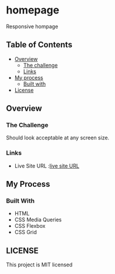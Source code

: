 # homepage

Responsive hompage

## Table of Contents

- [Overview](#overview)
  - [The challenge](#the-challenge)
  - [Links](#links)
- [My process](#my-process)
  - [Built with](#built-with)
- [License](#lisence)

## Overview

### The Challenge

Should look acceptable at any screen size.

### Links

- Live Site URL :[live site URL]()

## My Process

### Built With

- HTML
- CSS Media Queries
- CSS Flexbox
- CSS Grid

## LICENSE
This project is MIT licensed